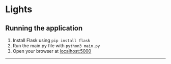 # Lights

## Running the application

1. Install Flask using `pip install flask`
2. Run the main.py file with `python3 main.py`
3. Open your browser at [localhost:5000](http://localhost:5000/)

---
